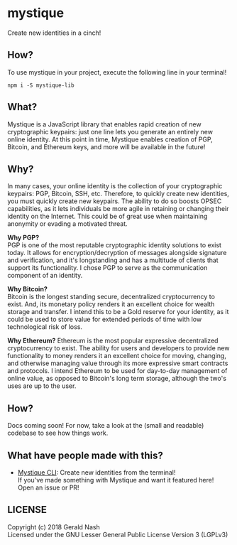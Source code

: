 # mystique
Create new identities in a cinch!

## How?
To use mystique in your project, execute the following line in your terminal!
```
npm i -S mystique-lib
```

## What?
Mystique is a JavaScript library that enables rapid creation of new cryptographic keypairs: just one line lets you generate an entirely new online identity. At this point in time, Mystique enables creation of PGP, Bitcoin, and Ethereum keys, and more will be available in the future!  

## Why?
In many cases, your online identity is the collection of your cryptographic keypairs: PGP, Bitcoin, SSH, etc. Therefore, to quickly create new identities, you must quickly create new keypairs. The ability to do so boosts OPSEC capabilities, as it lets individuals be more agile in retaining or changing their identity on the Internet. This could be of great use when maintaining anonymity or evading a motivated threat.  

**Why PGP?**  
PGP is one of the most reputable cryptographic identity solutions to exist today. It allows for encryption/decryption of messages alongside signature and verification, and it's longstanding and has a multitude of clients that support its functionality. I chose PGP to serve as the communication component of an identity.  

**Why Bitcoin?**  
Bitcoin is the longest standing secure, decentralized cryptocurrency to exist. And, its monetary policy renders it an excellent choice for wealth storage and transfer. I intend this to be a Gold reserve for your identity, as it could be used to store value for extended periods of time with low technological risk of loss.  

**Why Ethereum?**
Ethereum is the most popular expressive decentralized cryptocurrency to exist. The ability for users and developers to provide new functionality to money renders it an excellent choice for moving, changing, and otherwise managing value through its more expressive smart contracts and protocols. I intend Ethereum to be used for day-to-day management of online value, as opposed to Bitcoin's long term storage, although the two's uses are up to the user.  

## How?
Docs coming soon! For now, take a look at the (small and readable) codebase to see how things work.  

## What have people made with this?
- [Mystique CLI](https://github.com/aunyks/mystique-cli): Create new identities from the terminal!  
If you've made something with Mystique and want it featured here! Open an issue or PR!

## LICENSE
Copyright (c) 2018 Gerald Nash  
Licensed under the GNU Lesser General Public License Version 3 (LGPLv3)
